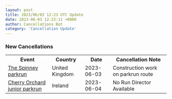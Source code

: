 ```yaml
---
layout: post
title: 2023/06/03 12:23 UTC Update
date: 2023-06-03 12:23:11 +0000
author: Cancellations Bot
category: 'Cancellation Update'
---
```


<h3>New Cancellations</h3>
<div class='hscrollable'>
<table style='width: 100%'>
    <tr>
        <th>Event</th>
        <th>Country</th>
        <th>Date</th>
        <th>Cancellation Note</th>
    </tr>
    <tr>
        <td><a href="">The Spinney parkrun</a></td>
        <td>United Kingdom</td>
        <td>2023-06-03</td>
        <td>Construction work on parkrun route</td>
    </tr>
    <tr>
        <td><a href="https://www.parkrun.ie/cherryorchard-juniors">Cherry Orchard junior parkrun</a></td>
        <td>Ireland</td>
        <td>2023-06-04</td>
        <td>No Run Director Available</td>
    </tr>
</table>
</div>
